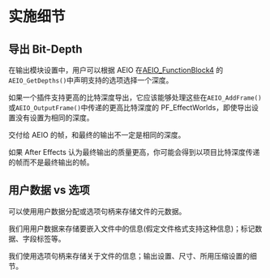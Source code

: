# 实施细节

## 导出 Bit-Depth

在输出模块设置中，用户可以根据 AEIO 在[AEIO_FunctionBlock4](new-kids-on-the-function-block.html) 的`AEIO_GetDepths()`中声明支持的选项选择一个深度。

如果一个插件支持更高的比特深度导出，它应该能够处理这些在`AEIO_AddFrame()`或`AEIO_OutputFrame()`中传递的更高比特深度的 PF_EffectWorlds，即使导出设置没有设置为相同的深度。

交付给 AEIO 的帧，和最终的输出不一定是相同的深度。

如果 After Effects 认为最终输出的质量更高，你可能会得到以项目比特深度传递的帧而不是最终输出的帧。

## 用户数据 vs 选项

可以使用用户数据分配或选项句柄来存储文件的元数据。

我们用用户数据来存储要嵌入文件中的信息(假定文件格式支持这种信息)；标记数据、字段标签等。

我们使用选项句柄来存储关于文件的信息；输出设置、尺寸、所用压缩设置的细节。
